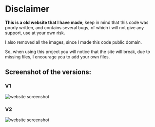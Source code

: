 # Disclaimer
**This is a old website that I have made**, keep in mind that this code was poorly written, and contains several bugs, of which i will not give any support, use at your own risk.

I also removed all the images, since I made this code public domain.

So, when using this project you will notice that the site will break, due to missing files, I encourage you to add your own files.

## Screenshot of the versions:
### V1
![website screenshot](https://raw.githubusercontent.com/ArthurSegato/Website-Personal-Old/main/V1/screenshot.png)
### V2
![website screenshot](https://raw.githubusercontent.com/ArthurSegato/Website-Personal-Old/main/V2/screenshot.png)